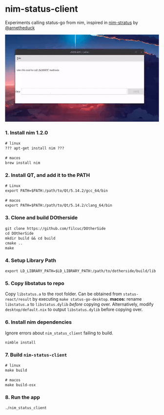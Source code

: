 # nim-status-client

Experiments calling status-go from nim, inspired in [nim-stratus](https://github.com/status-im/nim-stratus) by [@arnetheduck](https://github.com/arnetheduck)

![Image](screenRec.gif)

### 1. Install nim 1.2.0

```
# linux
??? apt-get install nim ???

# macos
brew install nim
```

### 2. Install QT, and add it to the PATH

```
# Linux
export PATH=$PATH:/path/to/Qt/5.14.2/gcc_64/bin

# macos
export PATH=$PATH:/path/to/Qt/5.14.2/clang_64/bin
```

### 3. Clone and build DOtherside

```
git clone https://github.com/filcuc/DOtherSide
cd DOtherSide
mkdir build && cd build
cmake ..
make
```

### 4. Setup Library Path

```
export LD_LIBRARY_PATH=$LD_LIBRARY_PATH:/path/to/dotherside/build/lib
```

### 5. Copy libstatus to repo

Copy `libstatus.a` to the root folder. Can be obtained from `status-react/result` by executing `make status-go-desktop`.
**macos:** rename `libstatus.a` to `libstatus.dylib` _before_ copying over. Alternatively, modify `desktop/default.nix` to output `libstatus.dylib` before copying over.

### 6. Install nim dependencies

Ignore errors about `nim_status_client` failing to build.

```
nimble install
```

### 7. Build `nim-status-client`

```
# linux
make build

# macos
make build-osx
```

### 8. Run the app

```
./nim_status_client
```

